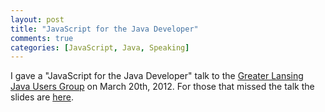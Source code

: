 ```yaml
---
layout: post
title: "JavaScript for the Java Developer"
comments: true
categories: [JavaScript, Java, Speaking]
---
```

I gave a "JavaScript for the Java Developer" talk to the [Greater Lansing Java Users Group](http://groups.google.com/group/greaterlansingjug?pli=1) on March 20th, 2012.  For those that missed the talk the slides are [here](/speaking/slides/2012/JavaScript-for-the-Java-Developer/).

